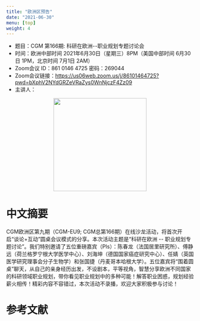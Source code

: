 ```yaml
---
title: "欧洲区预告"
date: "2021-06-30"
menu: [top]
weight: 4
---
```


- 题目：CGM 第166期: 科研在欧洲--职业规划专题讨论会
- 时间：欧洲中部时间 2021年6月30日（星期三）8PM（美国中部时间 6月30日 1PM，北京时间 7月1日 2AM）
- Zoom会议 ID：861 0146 4725 密码：269044 
- Zoom会议链接：https://us06web.zoom.us/j/86101464725?pwd=bXphV2NYdGRZeVRaZys0WnNjczF4Zz09
- 主讲人：

<div align="center">
<img src="" height=250>
</div>

# 中文摘要

CGM欧洲区第九期（CGM-EU9; CGM总第166期）在线沙龙活动，将首次开启“谈论+互动”圆桌会议模式的分享。本次活动主题是“科研在欧洲 -- 职业规划专题讨论”。我们特别邀请了五位重磅嘉宾（PIs）：陈春龙（法国居里研究所）、傅静远（荷兰格罗宁根大学医学中心）、刘海坤（德国国家癌症研究中心）、任婧（英国医学研究理事会分子生物学）和张国捷（丹麦哥本哈根大学）。五位嘉宾将“围着圆桌”聊天，从自己的亲身经历出发，不设剧本，平等视角，智慧分享欧洲不同国家的科研领域职业规划，带你看见职业规划中的多种可能！解答职业困惑，规划经验薪火相传！精彩内容不容错过，本次活动不录播，欢迎大家积极参与讨论！



# 参考文献



